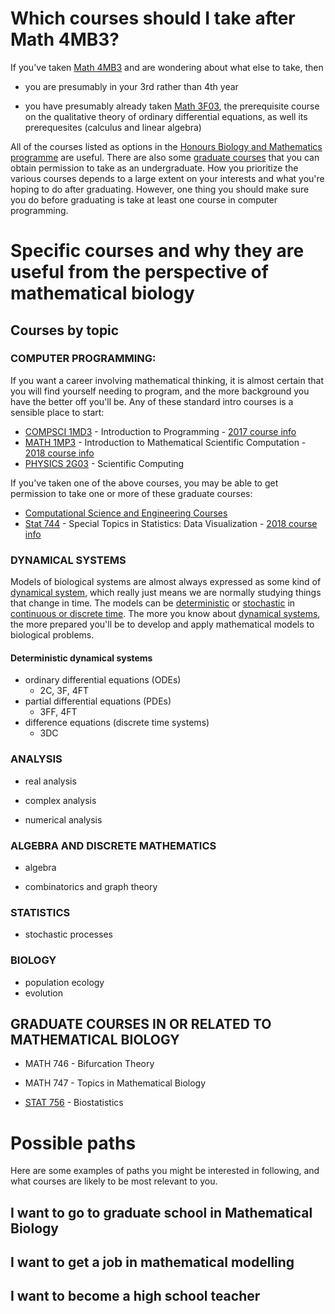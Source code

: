 
# Which courses should I take after Math 4MB3?

If you've taken [Math 4MB3](https://davidearn.github.io/math4mb/) and are wondering about what else to take, then

- you are presumably in your 3rd rather than 4th year

- you have presumably already taken [Math 3F03](http://academiccalendars.romcmaster.ca/preview_course_nopop.php?catoid=24&coid=139768), the prerequisite course on the qualitative theory of ordinary differential equations, as well its prerequesites (calculus and linear algebra)

All of the courses listed as options in the [Honours Biology and Mathematics programme](http://academiccalendars.romcmaster.ca/preview_program.php?catoid=24&poid=14172) are useful.  There are also some [graduate courses](https://www.math.mcmaster.ca/index.php/graduate-studies/graduate-courses.html) that you can obtain permission to take as an undergraduate.  How you prioritize the various courses depends to a large extent on your interests and what you're hoping to do after graduating.  However, one thing you should make sure you do before graduating is take at least one course in computer programming.

# Specific courses and why they are useful from the perspective of mathematical biology

## Courses by topic

### COMPUTER PROGRAMMING:

If you want a career involving mathematical thinking, it is almost certain that you will find yourself needing to program, and the more background you have the better off you'll be.  Any of these standard intro courses is a sensible place to start:

- [COMPSCI 1MD3](http://academiccalendars.romcmaster.ca/preview_course_nopop.php?catoid=24&coid=140460) - Introduction to Programming - [2017 course info](http://www.cas.mcmaster.ca/~cs1md3/index.html)
- [MATH 1MP3](http://academiccalendars.romcmaster.ca/preview_course_nopop.php?catoid=24&coid=141886) - Introduction to Mathematical Scientific Computation - [2018 course info](https://www.math.mcmaster.ca/index.php/news/61-/level-1/1585-math-1mp3-winter-2018.html)
- [PHYSICS 2G03](http://academiccalendars.romcmaster.ca/preview_course_nopop.php?catoid=24&coid=141166) - Scientific Computing

If you've taken one of the above courses, you may be able to get permission to take one or more of these graduate courses:

- [Computational Science and Engineering Courses](https://computational.mcmaster.ca/graduate-studies/courses.html)
- [Stat 744](https://www.math.mcmaster.ca/index.php/news/60-/level-7/1697-stats-744-winterl-2018.html) - Special Topics in Statistics: Data Visualization - [2018 course info](http://bbolker.github.io/stat744/)

### DYNAMICAL SYSTEMS

Models of biological systems are almost always expressed as some kind of [dynamical system](https://en.wikipedia.org/wiki/Dynamical_system), which really just means we are normally studying things that change in time.  The models can be [deterministic](https://en.wikipedia.org/wiki/Deterministic_system) or [stochastic](https://en.wikipedia.org/wiki/Stochastic) in [continuous or discrete time](https://en.wikipedia.org/wiki/Discrete_time_and_continuous_time).  The more you know about [dynamical systems](https://en.wikipedia.org/wiki/Dynamical_system), the more prepared you'll be to develop and apply mathematical models to biological problems.

#### Deterministic dynamical systems

- ordinary differential equations (ODEs)
    - 2C, 3F, 4FT
- partial differential equations (PDEs)
    - 3FF, 4FT
- difference equations (discrete time systems)
    - 3DC

### ANALYSIS

- real analysis

- complex analysis

- numerical analysis

### ALGEBRA AND DISCRETE MATHEMATICS

- algebra

- combinatorics and graph theory

### STATISTICS

- stochastic processes

### BIOLOGY

- population ecology
- evolution

## GRADUATE COURSES IN OR RELATED TO MATHEMATICAL BIOLOGY

- MATH 746 - Bifurcation Theory

- MATH 747 - Topics in Mathematical Biology

- [STAT 756](https://www.math.mcmaster.ca/index.php/graduate-studies/graduate-courses/60-/level-7/1328-stats-756-fall-2017.html) - Biostatistics

# Possible paths

Here are some examples of paths you might be interested in following, and what courses are likely to be most relevant to you.

## I want to go to graduate school in Mathematical Biology

## I want to get a job in mathematical modelling

## I want to become a high school teacher

